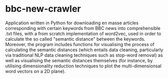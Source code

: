 # bbc-new-crawler
 Application written in Python for downloading en masse articles corresponding with certain keywords from BBC news into comprehensible .txt files, with a from scratch implementation of word2vec, used in order to calculate the so called "semantic distance" between the keywords. Moreover, the program includes functions for visualising the process of calculating the semantic distances (which entails data cleaning, particularly via traditional NLP data cleaning techniques such as stop-word removal) as well as visualising the semantic distances themselves (for instance, by utilising dimensionality reduction techniques to plot the multi-dimensionsal word vectors on a 2D plane).
